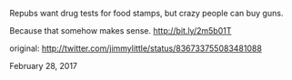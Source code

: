 Repubs want drug tests for food stamps, but crazy people can buy guns.

Because that somehow makes sense.
http://bit.ly/2m5b01T 

original: http://twitter.com/jimmylittle/status/836733755083481088 

February 28, 2017